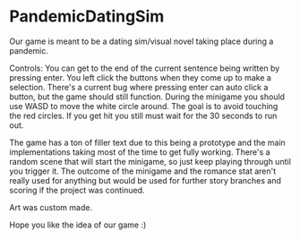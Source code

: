# PandemicDatingSim
Our game is meant to be a dating sim/visual novel taking place during a pandemic.

Controls:
You can get to the end of the current sentence being written by pressing enter. 
You left click the buttons when they come up to make a selection.
There's a current bug where pressing enter can auto click a button, but the game should still function.
During the minigame you should use WASD to move the white circle around. 
The goal is to avoid touching the red circles. If you get hit you still must wait for the 30 seconds to run out.


The game has a ton of filler text due to this being a prototype and the main implementations taking most of the time to get fully working.
There's a random scene that will start the minigame, so just keep playing through until you trigger it.
The outcome of the minigame and the romance stat aren't really used for anything but would be used for further story branches and scoring if the project was continued.

Art was custom made.

Hope you like the idea of our game :)

